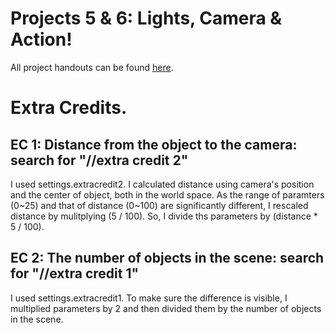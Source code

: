 # Projects 5 & 6: Lights, Camera & Action!

All project handouts can be found [here](https://cs1230.graphics/projects).


# Extra Credits.
## EC 1: Distance from the object to the camera: search for "//extra credit 2"
I used settings.extracredit2.
I calculated distance using camera's position and the center of object, both in the world space. As the range of paramters (0~25) and that of distance (0~100) are significantly different, I rescaled distance by mulitplying (5 / 100). So, I divide ths parameters by (distance * 5 / 100).
    
## EC 2: The number of objects in the scene: search for "//extra credit 1"
I used settings.extracredit1.
To make sure the difference is visible, I multiplied parameters by 2 and then divided them by the number of objects in the scene.

